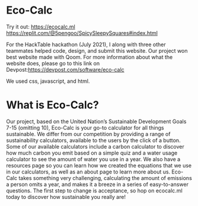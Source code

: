 # Eco-Calc

Try it out: https://ecocalc.ml
https://replit.com/@5pengoo/SpicySleepySquares#index.html 

For the HackTable hackathon (July 2021), I along with three other teammates helped code, design, and submit this website. Our project won best website made with Qoom. For more information about what the website does, please go to this link on Devpost:https://devpost.com/software/eco-calc

We used css, javascript, and html. 


# What is Eco-Calc?
Our project, based on the United Nation’s Sustainable Development Goals 7-15 (omitting 10), Eco-Calc is your go-to calculator for all things sustainable. We differ from our competition by providing a range of sustainability calculators, available to the users by the click of a button. Some of our available calculators include a carbon calculator to discover how much carbon you emit based on a simple quiz and a water usage calculator to see the amount of water you use in a year. We also have a resources page so you can learn how we created the equations that we use in our calculators, as well as an about page to learn more about us. Eco-Calc takes something very challenging, calculating the amount of emissions a person omits a year, and makes it a breeze in a series of easy-to-answer questions. The first step to change is acceptance, so hop on ecocalc.ml today to discover how sustainable you really are!
